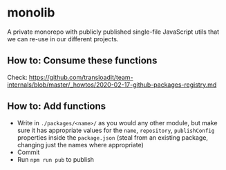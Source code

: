 # monolib

A private monorepo with publicly published single-file JavaScript utils that we can re-use in our different projects.

## How to: Consume these functions

Check: <https://github.com/transloadit/team-internals/blob/master/_howtos/2020-02-17-github-packages-registry.md>

## How to: Add functions

- Write in `./packages/<name>/` as you would any other module, but make sure it has appropriate values for the `name`, `repository`, `publishConfig` properties inside the `package.json` (steal from an existing package, changing just the names where appropriate)
- Commit
- Run `npm run pub` to publish